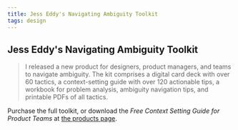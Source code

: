 ```yaml
---
title: Jess Eddy's Navigating Ambiguity Toolkit
tags: design
---
```


[jess]: https://jesseddy.com/navigating-ambiguity

## Jess Eddy's Navigating Ambiguity Toolkit

>I released a new product for designers, product managers, and teams to navigate ambiguity. The kit comprises a digital card deck with over 60 tactics, a context-setting guide with over 120 actionable tips, a workbook for problem analysis, ambiguity navigation tips, and printable PDFs of all tactics.

Purchase the full toolkit, or download the _Free Context Setting Guide for Product Teams_ at [the products page][jess].
